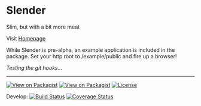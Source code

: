 Slender
=======

Slim, but with a bit more meat

Visit [Homepage](http://alanpich.github.io/slender)


While Slender is pre-alpha, an example application is included in the package.
Set your http root to /example/public and fire up a browser!

*Testing the git hooks...*

---
[![View on Packagist](https://poser.pugx.org/slender/slender/v/stable.png)](https://packagist.org/packages/slender/slender)
[![View on Packagist](https://poser.pugx.org/slender/slender/downloads.png)](https://packagist.org/packages/slender/slender)
[![License](https://poser.pugx.org/slender/slender/license.png)](https://github.com/alanpich/slender/blob/master/LICENSE)

Develop: [![Build Status](https://travis-ci.org/alanpich/slender.png?branch=master)](https://travis-ci.org/alanpich/slender)
[![Coverage Status](https://coveralls.io/repos/alanpich/slender/badge.png?branch=feature%2Ffeature%2Ftwig-module)](https://coveralls.io/r/alanpich/slender?branch=develop)

